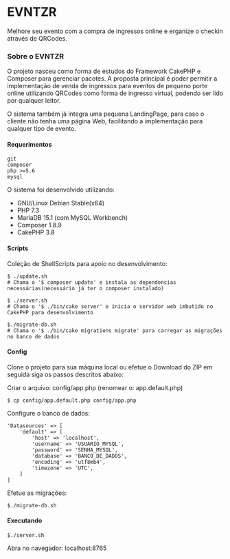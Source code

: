 # EVNTZR

Melhore seu evento com a compra de ingressos online e erganize o checkin através de QRCodes.

### Sobre o EVNTZR
O projeto nasceu como forma de estudos do Framework CakePHP e Composer para gerenciar pacotes. A proposta principal
é poder permitir a implementação de venda de ingressos para eventos de pequeno porte online utilizando QRCodes como
forma de ingresso virtual, podendo ser lido por qualquer leitor.

O sistema também já integra uma pequena LandingPage, para caso o cliente não tenha uma página Web, facilitando a implementação
para qualquer tipo de evento.

#### Requerimentos
```
git
composer
php >=5.6
mysql
```
O sistema foi desenvolvido utilizando:
* GNU/Linux Debian Stable(x64)
* PHP 7.3
* MariaDB 15.1 (com MySQL Workbench)
* Composer 1.8.9
* CakePHP 3.8

#### Scripts
Coleção de ShellScripts para apoio no desenvolvimento:
```
$ ./update.sh
# Chama o '$ composer update' e instala as dependencias necessárias(necessário já ter o composer instalado)

$ ./server.sh
# Chama o '$ ./bin/cake server' e inicia o servidor web imbutido no CakePHP para desenvolvimento

$./migrate-db.sh
# Chama o '$ ./bin/cake migrations migrate' para carregar as migrações no banco de dados
```

#### Config
Clone o projeto para sua máquina local ou efetue o Download do ZIP em seguida siga os passos descritos abaixo:

Criar o arquivo: config/app.php (renomear o: app.default.php)
```
$ cp config/app.default.php config/app.php
```

Configure o banco de dados:
```
'Datasources' => [
    'default' => [
        'host' => 'localhost',
        'username' => 'USUARIO_MYSQL',
        'password' => 'SENHA_MYSQL',
        'database' => 'BANCO_DE_DADOS',
        'encoding' => 'utf8mb4',
        'timezone' => 'UTC',
    ]
]
```

Efetue as migrações:
```
$./migrate-db.sh
```

#### Executando
```
$./server.sh
```
Abra no navegador: localhost:8765
